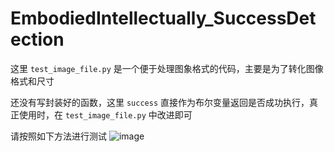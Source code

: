 # EmbodiedIntellectually_SuccessDetection

这里 `test_image_file.py` 是一个便于处理图象格式的代码，主要是为了转化图像格式和尺寸

还没有写封装好的函数，这里 `success` 直接作为布尔变量返回是否成功执行，真正使用时，在 `test_image_file.py` 中改进即可

请按照如下方法进行测试
![image](https://github.com/user-attachments/assets/17b33bb8-f145-49e5-8846-f31dbd1eab09)
